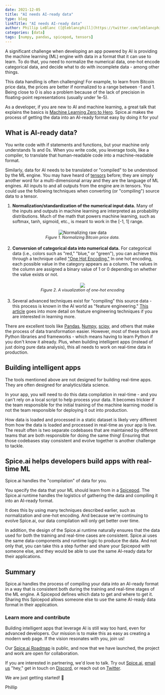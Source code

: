```yaml
---
date: 2021-12-05
title: "AI needs AI-ready data"
type: blog
linkTitle: "AI needs AI-ready data"
author: Phillip LeBlanc ([@leblancphill](https://twitter.com/leblancphill))
categories: [data]
tags: [numpy, pandas, spicepod, tensors]
---
```


A significant challenge when developing an app powered by AI is providing the machine learning (ML) engine with data in a format that it can use to learn. To do that, you need to normalize the numerical data, one-hot encode categorical data, and decide what to do with incomplete data - among other things.

This data handling is often challenging! For example, to learn from Bitcoin price data, the prices are better if normalized to a range between -1 and 1. Being close to 0 is also a problem because of the lack of precision in floating-point representations (usually under 1e-5).

As a developer, if you are new to AI and machine learning, a great talk that explains the basics is [Machine Learning Zero to Hero](https://www.youtube.com/watch?v=VwVg9jCtqaU). Spice.ai makes the process of getting the data into an AI-ready format easy by doing it for you!

## What is AI-ready data?

You write code with if statements and functions, but your machine only understands 1s and 0s. When you write code, you leverage tools, like a compiler, to translate that human-readable code into a machine-readable format.

Similarly, data for AI needs to be translated or "compiled" to be understood by the ML engine. You may have heard of [tensors](https://www.tensorflow.org/guide/tensor) before; they are simply another word for a multi-dimensional array and they are the language of ML engines. All inputs to and all outputs from the engine are in tensors. You could use the following techniques when converting (or "compiling") source data to a tensor.

1. **Normalization/standardization of the numerical input data.** Many of the inputs and outputs in machine learning are interpreted as probability distributions. Much of the math that powers machine learning, such as softmax, tanh, sigmoid, etc., is meant to work in the [-1, 1] range.

<div style="display: flex; justify-content: center; padding: 5px;">
  <div style="display: grid;">
    <img style="max-width: 563px; margin: auto" alt="Normalizing raw data" src="https://user-images.githubusercontent.com/879445/144733722-46baa2f7-5e94-4113-9770-735987d6a390.png">
    	<div style="font-size: 0.8rem; font-style: italic; text-align: center;">Figure 1. Normalizing Bitcoin price data.</div>
  </div>
</div>

2. **Conversion of categorical data into numerical data.** For categorical data (i.e., colors such as "red," "blue," or "green"), you can achieve this through a technique called ["One Hot Encoding."](https://www.educative.io/blog/one-hot-encoding) In one hot encoding, each possible value in the category appears as a column. The values in the column are assigned a binary value of 1 or 0 depending on whether the value exists or not.

<div style="display: flex; justify-content: center; padding: 5px;">
  <div style="display: flex; flex-direction: column;">
    <img style="max-width: 300px; margin: auto" src="https://user-images.githubusercontent.com/879445/144733213-bd162dc0-7ac9-4bbb-9115-1dc46d2084cf.png" />
	<div style="font-size: 0.8rem; font-style: italic;">Figure 2. A visualization of one-hot encoding</div>
  </div>
</div>

3. Several advanced techniques exist for "compiling" this source data - this process is known in the AI world as "feature engineering." [This article](https://developers.google.com/machine-learning/crash-course/representation/feature-engineering) goes into more detail on feature engineering techniques if you are interested in learning more.

There are excellent tools like [Pandas](https://pandas.pydata.org/), [Numpy](https://numpy.org/), [scipy](https://scipy.org/), and others that make the process of data transformation easier. However, most of these tools are Python libraries and frameworks - which means having to learn Python if you don't know it already. Plus, when building intelligent apps (instead of just doing pure data analysis), this all needs to work on real-time data in production.

## Building intelligent apps

The tools mentioned above are not designed for building real-time apps. They are often designed for analytics/data science.

In your app, you will need to do this data compilation in real-time - and you can't rely on a local script to help process your data.
It becomes trickier if the team responsible for the initial training of the machine learning model is not the team responsible for deploying it out into production.

How data is loaded and processed in a static dataset is likely very different from how the data is loaded and processed in real-time as your app is live. The result often is two separate codebases that are maintained by different teams that are both responsible for doing the same thing! Ensuring that those codebases stay consistent and evolve together is another challenge to tackle.

## Spice.ai helps developers build apps with real-time ML

Spice.ai handles the "compilation" of data for you.

You specify the data that your ML should learn from in a [Spicepod](https://blog.spiceai.org/posts/2021/12/02/spicepods-from-zero-to-hero/). The Spice.ai runtime handles the logistics of gathering the data and compiling it into an AI-ready format.

It does this by using many techniques described earlier, such as normalization and one-hot encoding. And because we're continuing to evolve Spice.ai, our data compilation will only get better over time.

In addition, the design of the Spice.ai runtime naturally ensures that the data used for both the training and real-time cases are consistent. Spice.ai uses the same data-components and runtime logic to produce the data. And not only that, you can take this a step further and share your Spicepod with someone else, and they would be able to use the same AI-ready data for their applications.

## Summary

Spice.ai handles the process of compiling your data into an AI-ready format in a way that is consistent both during the training and real-time stages of the ML engine. A Spicepod defines which data to get and where to get it. Sharing this Spicepod allows someone else to use the same AI-ready data format in their application.

### Learn more and contribute

Building intelligent apps that leverage AI is still way too hard, even for advanced developers. Our mission is to make this as easy as creating a modern web page. If the vision resonates with you, join us!

Our [Spice.ai Roadmap](https://github.com/spiceai/spiceai/blob/trunk/docs/ROADMAP.md) is public, and now that we have launched, the project and work are open for collaboration.

If you are interested in partnering, we'd love to talk. Try out [Spice.ai](https://spiceai.org), [email us](mailto:hey@spiceai.io) "hey," get in touch on [Discord](https://discord.gg/kZnTfneP5u), or reach out on [Twitter](https://twitter.com/SpiceAIHQ).

We are just getting started! 🚀

Phillip
